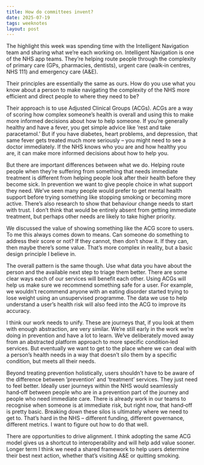```yaml
---
title: How do committees invent?
date: 2025-07-19
tags: weeknotes
layout: post
---
```


The highlight this week was spending time with the Intelligent Navigation team and sharing what we’re each working on. Intelligent Navigation is one of the NHS app teams. They’re helping route people through the complexity of primary care (GPs, pharmacies, dentists), urgent care (walk‑in centres, NHS 111) and emergency care (A&E).

Their principles are essentially the same as ours. How do you use what you know about a person to make navigating the complexity of the NHS more efficient and direct people to where they need to be?

Their approach is to use Adjusted Clinical Groups (ACGs). ACGs are a way of scoring how complex someone’s health is overall and using this to make more informed decisions about how to help someone. If you’re generally healthy and have a fever, you get simple advice like ’rest and take paracetamol.’ But if you have diabetes, heart problems, and depression, that same fever gets treated much more seriously – you might need to see a doctor immediately. If the NHS knows who you are and how healthy you are, it can make more informed decisions about how to help you.

But there are important differences between what we do. Helping route people when they’re suffering from something that needs immediate treatment is different from helping people look after their health before they become sick. In prevention we want to give people choice in what support they need. We’ve seen many people would prefer to get mental health support before trying something like stopping smoking or becoming more active. There’s also research to show that behaviour change needs to start with trust. I don’t think that would be entirely absent from getting immediate treatment, but perhaps other needs are likely to take higher priority.

We discussed the value of showing something like the ACG score to users. To me this always comes down to means. Can someone do something to address their score or not? If they cannot, then don’t show it. If they can, then maybe there’s some value. That’s more complex in reality, but a basic design principle I believe in.

The overall pattern is the same though. Use what data you have about the person and the available next step to triage them better. There are some clear ways each of our services will benefit each other. Using ACGs will help us make sure we recommend something safe for a user. For example, we wouldn’t recommend anyone with an eating disorder started trying to lose weight using an unsupervised programme. The data we use to help understand a user’s health risk will also feed into the ACG to improve its accuracy.

I think our work needs to unify. These are journeys that, if you look at them with enough abstraction, are very similar. We’re still early in the work we’re doing in prevention and have a lot to learn. We’ve deliberately moved away from an abstracted platform approach to more specific condition‑led services. But eventually we want to get to the place where we can deal with a person’s health needs in a way that doesn’t silo them by a specific condition, but meets all their needs.

Beyond treating prevention holistically, users shouldn’t have to be aware of the difference between ’prevention’ and ’treatment’ services. They just need to feel better. Ideally user journeys within the NHS would seamlessly hand‑off between people who are in a prevention part of the journey and people who need immediate care. There is already work in our teams to recognise when someone is at immediate risk, but right now, that hand‑off is pretty basic.
Breaking down these silos is ultimately where we need to get to. That’s hard in the NHS – different funding, different governance, different metrics. I want to figure out how to do that well.

There are opportunities to drive alignment. I think adopting the same ACG model gives us a shortcut to interoperability and will help add value sooner. Longer term I think we need a shared framework to help users determine their best next action, whether that’s visiting A&E or quitting smoking.
